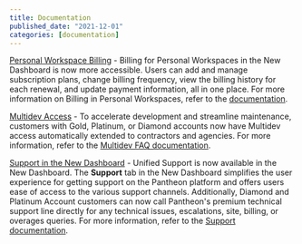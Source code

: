 ```yaml
---
title: Documentation
published_date: "2021-12-01"
categories: [documentation]
---
```

[Personal Workspace Billing](/guides/account-mgmt/billing) - Billing for Personal Workspaces in the New Dashboard is now more accessible.  Users can add and manage subscription plans, change billing frequency, view the billing history for each renewal, and update payment information, all in one place. For more information on Billing in Personal Workspaces, refer to the [documentation](/guides/account-mgmt/billing).

[Multidev Access](/guides/multidev/multidev-faq) - To accelerate development and streamline maintenance, customers with Gold, Platinum, or Diamond accounts now have Multidev access automatically extended to contractors and agencies. For more information, refer to the [Multidev FAQ documentation](/guides/multidev/multidev-faq).

[Support in the New Dashboard](/guides/new-dashboard/support) - Unified Support is now available in the New Dashboard. The **Support** tab in the New Dashboard simplifies the user experience for getting support on the Pantheon platform and offers users ease of access to the various support channels. Additionally, Diamond and Platinum Account customers can now call Pantheon's premium technical support line directly for any technical issues, escalations, site, billing, or overages queries. For more information, refer to the [Support documentation](/guides/support/contact-support/#emergency-ticket).
